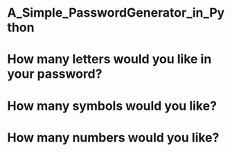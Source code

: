 # A_Simple_PasswordGenerator_in_Python
# How many letters would you like in your password?
# How many symbols would you like?
# How many numbers would you like?
